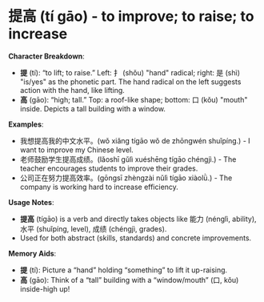 # **提高 (tí gāo) - to improve; to raise; to increase**

**Character Breakdown**:  
- **提** (tí): “to lift; to raise.” Left: 扌 (shǒu) "hand" radical; right: 是 (shì) "is/yes" as the phonetic part. The hand radical on the left suggests action with the hand, like lifting.  
- **高** (gāo): “high; tall.” Top: a roof-like shape; bottom: 口 (kǒu) "mouth" inside. Depicts a tall building with a window.

**Examples**:  
- 我想提高我的中文水平。(wǒ xiǎng tígāo wǒ de zhōngwén shuǐpíng.) - I want to improve my Chinese level.  
- 老师鼓励学生提高成绩。(lǎoshī gǔlì xuéshēng tígāo chéngjì.) - The teacher encourages students to improve their grades.  
- 公司正在努力提高效率。(gōngsī zhèngzài nǔlì tígāo xiàolǜ.) - The company is working hard to increase efficiency.

**Usage Notes**:  
- **提高** (tígāo) is a verb and directly takes objects like 能力 (nénglì, ability), 水平 (shuǐpíng, level), 成绩 (chéngjì, grades).  
- Used for both abstract (skills, standards) and concrete improvements.

**Memory Aids**:  
- **提** (tí): Picture a “hand” holding “something” to lift it up-raising.  
- **高** (gāo): Think of a “tall” building with a “window/mouth” (口, kǒu) inside-high up!